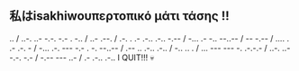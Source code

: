 ## 私はisakhiwoυπερτοπικό μάτι τάσης !! 
.. / ..-. ..- -.-. -.- . -.. / ..- .--. / .-. . .- .-.. .-.. -.-- / -... .- -.. --..-- / -- -.-- / .... . .- .-. - / -... .-. --- -.- . -. --..-- / .-- .. .-.. .-.. / -.. .. . / ... --- --- -. .-.-.- / ..-. ..- -.-. -.- / -.-- --- ..- / .- .-.. .-..
I QUIT!!! 💀
